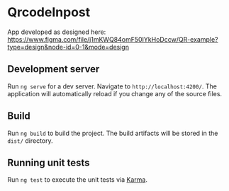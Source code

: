 # QrcodeInpost

App developed as designed here:
https://www.figma.com/file/j1mKWQ84omF50IYkHoDccw/QR-example?type=design&node-id=0-1&mode=design

## Development server

Run `ng serve` for a dev server. Navigate to `http://localhost:4200/`. The application will automatically reload if you change any of the source files.

## Build

Run `ng build` to build the project. The build artifacts will be stored in the `dist/` directory.

## Running unit tests

Run `ng test` to execute the unit tests via [Karma](https://karma-runner.github.io).
